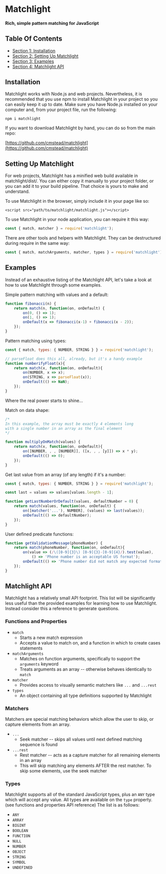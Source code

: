 
<!-- GENERATED DOCUMENT! DO NOT EDIT! -->
# Matchlight #
#### Rich, simple pattern matching for JavaScript ####


## Table Of Contents ##

- [Section 1: Installation](#user-content-installation)
- [Section 2: Setting Up Matchlight](#user-content-setting-up-matchlight)
- [Section 3: Examples](#user-content-examples)
- [Section 4: Matchlight API](#user-content-matchlight-api)

## Installation ##

Matchlight works with Node.js and web projects. Nevertheless, it is recommended that you
use npm to install Matchlight in your project so you can easily keep it up to date. Make sure you have Node.js installed on your computer and, from your project file, run the following:

`npm i matchlight`

If you want to download Matchlight by hand, you can do so from the main repo:

[https://github.com/cmstead/matchlight](https://github.com/cmstead/matchlight)

    

## Setting Up Matchlight ##

For web projects, Matchlight has a minified web build available in matchlight/dist/. You can either copy it manually to your project folder, or you can add it to your build pipeline. That choice is yours to make and understand.

To use Matchlight in the browser, simply include it in your page like so:

`<script src="path/to/matchlight/matchlight.js"></script>`

To use Matchlight in your node application, you can require it this way:

```javascript
const { match, matcher } = require('matchlight');
```

There are other tools and helpers with Matchlight. They can be destructured during require in the same way:

```javascript
const { match, matchArguments, matcher, types } = require('matchlight');
```

    

## Examples ##

Instead of an exhaustive listing of the Matchlight API, let's take a look at how to use Matchlight through some examples.

Simple pattern matching with values and a default:

```javascript
function fibonacci(n) {
    return match(n, function(on, onDefault) {
        on(0, () => 1);
        on(1, () => 1);
        onDefault(x => fibonacci(x-1) + fibonacci(x - 2));
    });
}
```

Pattern matching using types:

```javascript
const { match, types: { NUMBER, STRING } } = require('matchlight');

// parseFloat does this all, already, but it's a handy example
function numberifyFloat(x){
    return match(x, function(on, onDefault){
        on(NUMBER, x => x);
        on(STRING, x => parseFloat(x));
        onDefault(() => NaN);
    });
}
```

Where the real power starts to shine...

Match on data shape:

```javascript
/*
In this example, the array must be exactly 4 elements long
with a single number in an array as the final element
*/

function multiplyOnMatch(values) {
    return match(x, function(on, onDefault){
        on([NUMBER, , , [NUMBER]], ([x, , , [y]]) => x * y);
        onDefault(() => 0);
    });
}
```

Get last value from an array (of any length) if it's a number:

```javascript
const { match, types: { NUMBER, STRING } } = require('matchlight');

const last = values => values[values.length - 1];

function getLastNumberOrDefault(values, defaultNumber = 0) {
    return match(values, function(on, onDefault) {
        on([matcher('...'), NUMBER], (values) => last(values));
        onDefault(() => defaultNumber);
    });
}
```

User defined predicate functions:

```javascript
function getValidationMessage(phoneNumber) {
    return match(phoneNumber, function(on, onDefault){
        on(value => (/\([0-9]{3}\) [0-9]{3}-[0-9]{4}/).test(value),
            () => 'Phone number is an acceptable US format');
        onDefault(() => 'Phone number did not match any expected format');
    });
}
```

    

## Matchlight API ##

Matchlight has a relatively small API footprint. This list will be significantly less useful than the provided examples for learning how to use Matchlight. Instead consider this a reference to generate questions.

### Functions and Properties ###

- `match`
    - Starts a new match expression
    - Accepts a value to match on, and a function in which to create cases statements
- `matchArguments`
    - Matches on function arguments, specifically to support the `arguments` keyword
    - Treats arguments as an array -- otherwise behaves identically to `match`
- `matcher`
    - Provides access to visually semantic matchers like `...` and `...rest`
- `types`
    - An object containing all type definitions supported by Matchlight

### Matchers ###

Matchers are special matching behaviors which allow the user to skip, or capture elements from an array.

- `...`
    - Seek matcher -- skips all values until next defined matching sequence is found
- `...rest`
    - Rest matcher -- acts as a capture matcher for all remaining elements in an array
    - This will skip matching any elements AFTER the rest matcher. To skip some elements, use the seek matcher

### Types ###

Matchlight supports all of the standard JavaScript types, plus an `ANY` type which will accept any value. All types are available on the `type` property. (see functions and properties API reference) The list is as follows:

- `ANY`
- `ARRAY`
- `BIGINT`
- `BOOLEAN`
- `FUNCTION`
- `NULL`
- `NUMBER`
- `OBJECT`
- `STRING`
- `SYMBOL`
- `UNDEFINED`

    


<!-- GENERATED DOCUMENT! DO NOT EDIT! -->
    